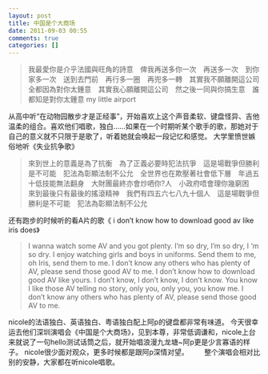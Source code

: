 ```yaml
---
layout: post
title: 中国是个大商场
date: 2011-09-03 00:55
comments: true
categories: []
---
```

<blockquote>我最愛你是介乎法國與旺角的詩意　俾我再送多你一次　再送多一次　到你家多一次　送到去門前　再行多一圈　再兜多一轉　其實我不願離開這公司　全都因為對你太鍾意　其實我心願離開這公司　然之後一同與你搞生意　誰都知是對你太鍾意
my little airport</blockquote>
<style>
.article-body p a img {margin-left:-166px;}</style>
从高中听“在动物园散步才是正经事”，开始喜欢上这个声音柔软、键盘怪异、吉他温柔的组合。喜欢他们唱歌，独白……如果在一个时期听某个歌手的歌，那她对于自己的意义就不只限于是歌了，听着她就会唤起一段记忆和感觉。
大学里愤世嫉俗地听《失业抗争歌》
<blockquote>來到世上的意義是為了抗衡　為了正義必要時犯法抗爭　這是場戰爭但勝利是不可能　犯法為彰顯法制不公允　全世界也在欺壓著社會低下層　年過五十低技能無法翻身　大財團最終亦會炒哂你?人　小政府唔會理你幾窮困　來到最後只有最後的搖滾精神　我們有四五六七八九十個人　這是場戰爭但勝利是不可能　犯法為彰顯法制不公允</blockquote>
还有跑步的时候听的看A片的歌《 i don’t know how to download good av like iris does》
<blockquote>I wanna watch some AV and you got plenty.
I’m so dry, I’m so dry, I ‘m so dry.
I enjoy watching girls and boys in uniforms.
Send them to me, oh Iris, send them to me.
I don’t know any others who has plenty of AV, please send those good AV to me.
I don’t know how to download good AV like yours.
I don’t know, I don’t know, I don’t know.
You know I like those AV telling no story, only you, only you, you know me.
I don’t know any others who has plenty of AV, please send those good AV to me.</blockquote>
nicole的法语独白、英语独白、粤语独白配上阿p的键盘都非常有味道。
今天很幸运去他们深圳演唱会《中国是个大商场》，见到本尊，非常低调谦和，nicole上台来就说了一句hello测试话筒之后，就开始唱浪漫九龙塘~阿p更是少言寡语的样子。
nicole很少面对观众，更多时候都是跟阿p深情对望。
<a href="http://yuguo.us/files/2011/09/IMGP5838.jpg"><img class="aligncenter size-large wp-image-907" title="IMGP5838" src="http://yuguo.us/files/2011/09/IMGP5838-1024x682.jpg" alt=""   /></a>
<a href="http://yuguo.us/files/2011/09/IMGP5805.jpg"><img class="aligncenter size-large wp-image-901" title="my little airport" src="http://yuguo.us/files/2011/09/IMGP5805-1024x682.jpg" alt=""   /></a>
<a href="http://yuguo.us/files/2011/09/IMGP5809.jpg"><img class="aligncenter size-large wp-image-902" title="my little airport" src="http://yuguo.us/files/2011/09/IMGP5809-1024x682.jpg" alt=""   /></a>
<a href="http://yuguo.us/files/2011/09/IMGP5832.jpg"><img class="aligncenter size-large wp-image-905" title="IMGP5832" src="http://yuguo.us/files/2011/09/IMGP5832-1024x682.jpg" alt=""   /></a>
<a href="http://yuguo.us/files/2011/09/IMGP5817.jpg"><img class="aligncenter size-large wp-image-904" title="my little airport" src="http://yuguo.us/files/2011/09/IMGP5817-1024x682.jpg" alt=""   /></a>
<a href="http://yuguo.us/files/2011/09/IMGP5835.jpg"><img class="aligncenter size-large wp-image-906" title="my little airport" src="http://yuguo.us/files/2011/09/IMGP5835-1024x682.jpg" alt=""   /></a>
<a href="http://yuguo.us/files/2011/09/IMGP5810.jpg"><img class="aligncenter size-large wp-image-903" title="my little airport" src="http://yuguo.us/files/2011/09/IMGP5810-1024x572.jpg" alt=""   /></a>
整个演唱会相对比别的安静，大家都在听nicole唱歌。
